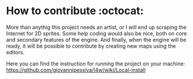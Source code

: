 # How to contribute :octocat:
More than anythig this project needs an artist, or I will end up scraping the Internet for 2D sprites.
Some help coding would also be nice, both on core and secondary features of the engine.
And finally, when the engine will be ready, it will be possible to contribute by creating new maps using the editors.

Here you can find the instruction for running the project on your machine: <https://github.com/giovannipessiva/l4w/wiki/Local-install>
